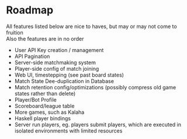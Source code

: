# Roadmap

All features listed below are nice to haves, but may or may not come to fruition  
Also the features are in no order

- User API Key creation / management
- API Pagination
- Server-side matchmaking system
- Player-side config of match joining
- Web UI, timestepping (see past board states)
- Match State Dee-duplication in Database
- Match retention config/optimizations (possibly compress old game states rather than delete)
- Player/Bot Profile
- Scoreboard/league table
- More games, such as Kalaha
- Haskell player bindings
- Server run players, eg. players submit players, which are executed in isolated environments
with limited resources
